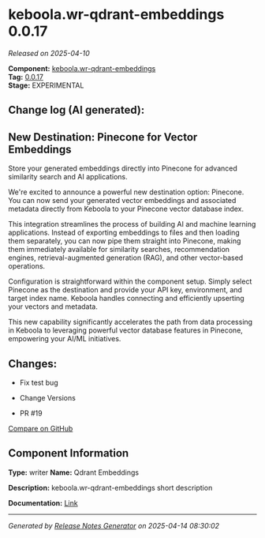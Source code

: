 #  keboola.wr-qdrant-embeddings 0.0.17

_Released on 2025-04-10_

**Component:** [keboola.wr-qdrant-embeddings](https://github.com/keboola/component-embeddings-v2)  
**Tag:** [0.0.17](https://github.com/keboola/component-embeddings-v2/releases/tag/0.0.17)  
**Stage:** EXPERIMENTAL


## Change log (AI generated):
## New Destination: Pinecone for Vector Embeddings
Store your generated embeddings directly into Pinecone for advanced similarity search and AI applications.

We're excited to announce a powerful new destination option: Pinecone. You can now send your generated vector embeddings and associated metadata directly from Keboola to your Pinecone vector database index.

This integration streamlines the process of building AI and machine learning applications. Instead of exporting embeddings to files and then loading them separately, you can now pipe them straight into Pinecone, making them immediately available for similarity searches, recommendation engines, retrieval-augmented generation (RAG), and other vector-based operations.

Configuration is straightforward within the component setup. Simply select Pinecone as the destination and provide your API key, environment, and target index name. Keboola handles connecting and efficiently upserting your vectors and metadata.

This new capability significantly accelerates the path from data processing in Keboola to leveraging powerful vector database features in Pinecone, empowering your AI/ML initiatives.



## Changes:



- Fix test bug 




- Change Versions 




- PR #19 



[Compare on GitHub](https://github.com/keboola/component-embeddings-v2/compare/0.0.16...0.0.17)



## Component Information
**Type:** writer
**Name:** Qdrant Embeddings

**Description:** keboola.wr-qdrant-embeddings short description


**Documentation:** [Link](https://github.com/keboola/component-embeddings-v2/blob/master/README.md)



---
_Generated by [Release Notes Generator](https://github.com/keboola/release-notes-generator)
on 2025-04-14 08:30:02_